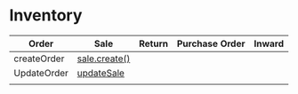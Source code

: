# Inventory

| Order       | Sale        | Return | Purchase Order | Inward |
|-------------|-------------|--------|----------------|--------|
| createOrder | [sale.create()](api/sale/sale.spec.js#L11) |        |                |        |
| UpdateOrder | [updateSale](api/sale/sale.spec.js)  |        |                |        |
|             |             |        |                |        |
